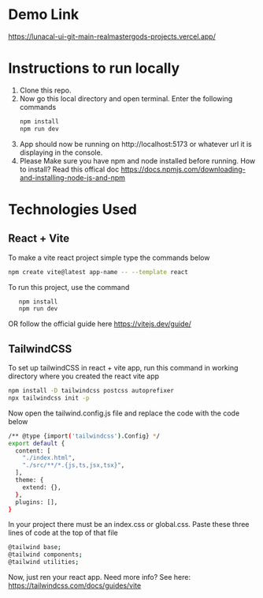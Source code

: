 # Demo Link
https://lunacal-ui-git-main-realmastergods-projects.vercel.app/

# Instructions to run locally
1. Clone this repo.
2. Now go this local directory and open terminal. Enter the following commands
   ```bash
   npm install
   npm run dev
   ```
3. App should now be running on http://localhost:5173 or whatever url it is displaying in the console.
4. Please Make sure you have npm and node installed before running. How to install? Read this offical doc
   https://docs.npmjs.com/downloading-and-installing-node-js-and-npm


# Technologies Used
## React + Vite
To make a vite react project simple type the commands below 
```bash
npm create vite@latest app-name -- --template react
```
To run this project, use the command
```bash
   npm install
   npm run dev
```
OR follow the official guide here https://vitejs.dev/guide/

## TailwindCSS
To set up tailwindCSS in react + vite app, run this command in working directory where you created the react vite app
```bash
npm install -D tailwindcss postcss autoprefixer
npx tailwindcss init -p
```
Now open the tailwind.config.js file and replace the code with the code below
```bash
/** @type {import('tailwindcss').Config} */
export default {
  content: [
    "./index.html",
    "./src/**/*.{js,ts,jsx,tsx}",
  ],
  theme: {
    extend: {},
  },
  plugins: [],
}
```
In your project there must be an index.css or global.css. Paste these three lines of code at the top of that file
```bash
@tailwind base;
@tailwind components;
@tailwind utilities;
```
Now, just ren your react app.
Need more info? See here: https://tailwindcss.com/docs/guides/vite
